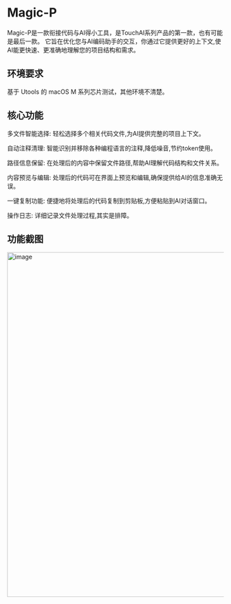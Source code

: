 # Magic-P

Magic-P是一款衔接代码与AI得小工具，是TouchAI系列产品的第一款，也有可能是最后一款。 它旨在优化您与AI编码助手的交互，你通过它提供更好的上下文,使AI能更快速、更准确地理解您的项目结构和需求。

## 环境要求
基于 Utools 的 macOS M 系列芯片测试，其他环境不清楚。 

## 核心功能

多文件智能选择: 轻松选择多个相关代码文件,为AI提供完整的项目上下文。

自动注释清理: 智能识别并移除各种编程语言的注释,降低噪音,节约token使用。

路径信息保留: 在处理后的内容中保留文件路径,帮助AI理解代码结构和文件关系。

内容预览与编辑: 处理后的代码可在界面上预览和编辑,确保提供给AI的信息准确无误。

一键复制功能: 便捷地将处理后的代码复制到剪贴板,方便粘贴到AI对话窗口。

操作日志: 详细记录文件处理过程,其实是排障。


##  功能截图



<img width="800" alt="image" src="https://github.com/user-attachments/assets/d508bff5-3ddb-440b-bc2c-1100bbef6c9f">



